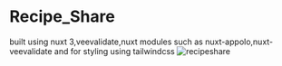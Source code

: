 # Recipe_Share
built using nuxt 3,veevalidate,nuxt modules such as nuxt-appolo,nuxt-veevalidate and for styling using tailwindcss
![recipeshare](https://github.com/ead8/Recipe_Share/assets/124612983/05849f83-5287-4552-af6f-722d6aa89b65)
